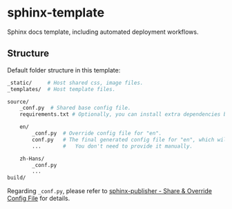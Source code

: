 # sphinx-template
Sphinx docs template, including automated deployment workflows.

## Structure

Default folder structure in this template:
```sh
_static/     # Host shared css, image files.
_templates/  # Host template files.

source/
    _conf.py  # Shared base config file.
    requirements.txt # Optionally, you can install extra dependencies by adding this file with libs listed.

    en/
        _conf.py  # Override config file for "en".
        conf.py   # The final generated config file for "en", which will be updated for each build process.
        ...       #   You don't need to provide it manually.

    zh-Hans/
        _conf.py
        ...
build/
```

Regarding `_conf.py`, please refer to [sphinx-publisher - Share & Override Config File][sphinx-publisher - conf.py] for details.


  [sphinx-publisher - conf.py]: https://github.com/Kjuly/sphinx-publisher?tab=readme-ov-file#share--override-config-file
